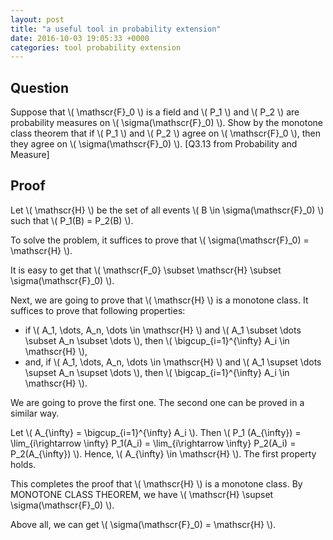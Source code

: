 ```yaml
---
layout: post
title: "a useful tool in probability extension"
date: 2016-10-03 19:05:33 +0000
categories: tool probability extension
---
```


## Question

Suppose that \\( \mathscr{F}_0 \\) is a field and \\( P_1 \\) and \\( P_2 \\) are probability measures on \\( \sigma(\mathscr{F}_0) \\). Show by the monotone class theorem that if \\( P_1 \\) and \\( P_2 \\) agree on \\( \mathscr{F}_0 \\), then they agree on \\( \sigma(\mathscr{F}_0) \\). [Q3.13 from Probability and Measure]

## Proof

Let \\( \mathscr{H} \\) be the set of all events \\( B \in \sigma(\mathscr{F}_0) \\) such that \\( P_1(B) = P_2(B) \\). 

To solve the problem, it suffices to prove that \\( \sigma(\mathscr{F}_0) = \mathscr{H} \\).

It is easy to get that \\( \mathscr{F_0} \subset \mathscr{H} \subset \sigma(\mathscr{F}_0) \\).

Next, we are going to prove that \\( \mathscr{H} \\) is a monotone class. It suffices to prove that following properties:

* if \\( A_1, \dots, A_n, \dots \in \mathscr{H} \\) and \\( A_1  \subset \dots \subset A_n \subset \dots \\), then 
\\( \bigcup_{i=1}^{\infty} A_i \in \mathscr{H} \\),
* and, if \\( A_1, \dots, A_n, \dots \in \mathscr{H} \\) and \\( A_1  \supset \dots \supset A_n \supset \dots \\), then 
\\( \bigcap_{i=1}^{\infty} A_i \in \mathscr{H} \\).

We are going to prove the first one. The second one can be proved in a similar way.

Let \\( A_{\infty} = \bigcup_{i=1}^{\infty} A_i \\). Then \\( P_1 (A_{\infty}) = \lim_{i\rightarrow \infty} P_1(A_i) = \lim_{i\rightarrow \infty} P_2(A_i) = P_2(A_{\infty}) \\). Hence, \\( A_{\infty} \in \mathscr{H} \\). The first property holds.

This completes the proof that \\( \mathscr{H} \\) is a monotone class. By MONOTONE CLASS THEOREM, we have \\( \mathscr{H} \supset \sigma(\mathscr{F}_0) \\). 

Above all, we can get \\( \sigma(\mathscr{F}_0) = \mathscr{H} \\).